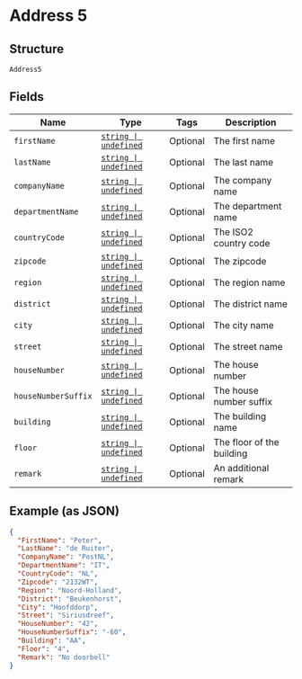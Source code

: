 
# Address 5

## Structure

`Address5`

## Fields

| Name | Type | Tags | Description |
|  --- | --- | --- | --- |
| `firstName` | [`string \| undefined`](../../doc/models/string-enum.md) | Optional | The first name |
| `lastName` | [`string \| undefined`](../../doc/models/string-enum.md) | Optional | The last name |
| `companyName` | [`string \| undefined`](../../doc/models/string-enum.md) | Optional | The company name |
| `departmentName` | [`string \| undefined`](../../doc/models/string-enum.md) | Optional | The department name |
| `countryCode` | [`string \| undefined`](../../doc/models/string-enum.md) | Optional | The ISO2 country code |
| `zipcode` | [`string \| undefined`](../../doc/models/string-enum.md) | Optional | The zipcode |
| `region` | [`string \| undefined`](../../doc/models/string-enum.md) | Optional | The region name |
| `district` | [`string \| undefined`](../../doc/models/string-enum.md) | Optional | The district name |
| `city` | [`string \| undefined`](../../doc/models/string-enum.md) | Optional | The city name |
| `street` | [`string \| undefined`](../../doc/models/string-enum.md) | Optional | The street name |
| `houseNumber` | [`string \| undefined`](../../doc/models/string-enum.md) | Optional | The house number |
| `houseNumberSuffix` | [`string \| undefined`](../../doc/models/string-enum.md) | Optional | The house number suffix |
| `building` | [`string \| undefined`](../../doc/models/string-enum.md) | Optional | The building name |
| `floor` | [`string \| undefined`](../../doc/models/string-enum.md) | Optional | The floor of the building |
| `remark` | [`string \| undefined`](../../doc/models/string-enum.md) | Optional | An additional remark |

## Example (as JSON)

```json
{
  "FirstName": "Peter",
  "LastName": "de Ruiter",
  "CompanyName": "PostNL",
  "DepartmentName": "IT",
  "CountryCode": "NL",
  "Zipcode": "2132WT",
  "Region": "Noord-Holland",
  "District": "Beukenhorst",
  "City": "Hoofddorp",
  "Street": "Siriusdreef",
  "HouseNumber": "42",
  "HouseNumberSuffix": "-60",
  "Building": "AA",
  "Floor": "4",
  "Remark": "No doorbell"
}
```

